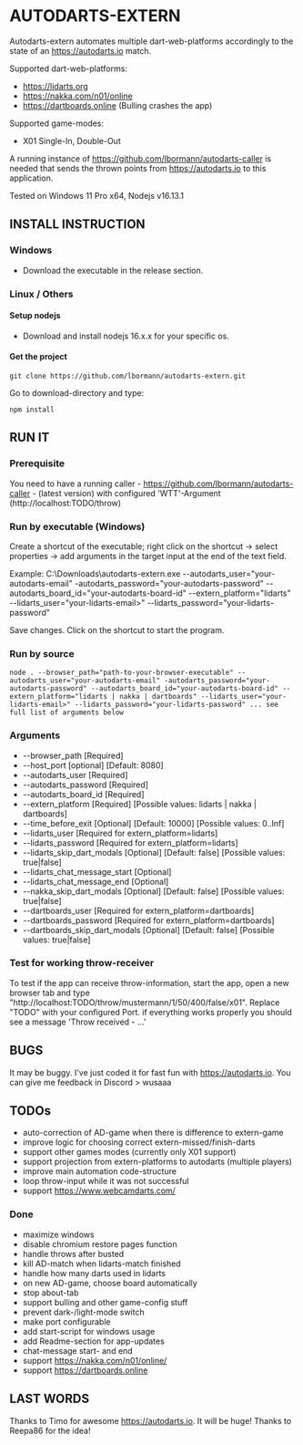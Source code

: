 # AUTODARTS-EXTERN

Autodarts-extern automates multiple dart-web-platforms accordingly to the state of an https://autodarts.io match. 

Supported dart-web-platforms:
- https://lidarts.org
- https://nakka.com/n01/online
- https://dartboards.online (Bulling crashes the app)

Supported game-modes:
- X01 Single-In, Double-Out


A running instance of https://github.com/lbormann/autodarts-caller is needed that sends the thrown points from https://autodarts.io to this application.


Tested on Windows 11 Pro x64, Nodejs v16.13.1


## INSTALL INSTRUCTION

### Windows

- Download the executable in the release section.

### Linux / Others

#### Setup nodejs

- Download and install nodejs 16.x.x for your specific os.


#### Get the project

    git clone https://github.com/lbormann/autodarts-extern.git

Go to download-directory and type:

    npm install


## RUN IT

### Prerequisite

You need to have a running caller - https://github.com/lbormann/autodarts-caller - (latest version) with configured 'WTT'-Argument (http://localhost:TODO/throw)


### Run by executable (Windows)

Create a shortcut of the executable; right click on the shortcut -> select properties -> add arguments in the target input at the end of the text field.

Example: C:\Downloads\autodarts-extern.exe --autodarts_user="your-autodarts-email" -autodarts_password="your-autodarts-password" --autodarts_board_id="your-autodarts-board-id" --extern_platform="lidarts" --lidarts_user="your-lidarts-email>" --lidarts_password="your-lidarts-password"

Save changes.
Click on the shortcut to start the program.


### Run by source

    node . --browser_path="path-to-your-browser-executable" --autodarts_user="your-autodarts-email" -autodarts_password="your-autodarts-password" --autodarts_board_id="your-autodarts-board-id" --extern_platform="lidarts | nakka | dartboards" --lidarts_user="your-lidarts-email>" --lidarts_password="your-lidarts-password" ... see full list of arguments below


### Arguments

- --browser_path [Required]
- --host_port [optional] [Default: 8080]
- --autodarts_user [Required]
- --autodarts_password [Required]
- --autodarts_board_id [Required]
- --extern_platform [Required] [Possible values: lidarts | nakka | dartboards]
- --time_before_exit [Optional] [Default: 10000] [Possible values: 0..Inf]
- --lidarts_user [Required for extern_platform=lidarts]
- --lidarts_password [Required for extern_platform=lidarts]
- --lidarts_skip_dart_modals [Optional] [Default: false] [Possible values: true|false]
- --lidarts_chat_message_start [Optional]
- --lidarts_chat_message_end [Optional]
- --nakka_skip_dart_modals [Optional] [Default: false] [Possible values: true|false]
- --dartboards_user [Required for extern_platform=dartboards]
- --dartboards_password [Required for extern_platform=dartboards]
- --dartboards_skip_dart_modals [Optional] [Default: false] [Possible values: true|false]


### Test for working throw-receiver

To test if the app can receive throw-information, start the app, open a new browser tab and type "http://localhost:TODO/throw/mustermann/1/50/400/false/x01". Replace "TODO" with your configured Port.
if everything works properly you should see a message 'Throw received - ...'


## BUGS

It may be buggy. I've just coded it for fast fun with https://autodarts.io. You can give me feedback in Discord > wusaaa


## TODOs
- auto-correction of AD-game when there is difference to extern-game
- improve logic for choosing correct extern-missed/finish-darts
- support other games modes (currently only X01 support)
- support projection from extern-platforms to autodarts (multiple players)
- improve main automation code-structure
- loop throw-input while it was not successful
- support https://www.webcamdarts.com/


### Done
- maximize windows
- disable chromium restore pages function
- handle throws after busted
- kill AD-match when lidarts-match finished
- handle how many darts used in lidarts
- on new AD-game, choose board automatically
- stop about-tab
- support bulling and other game-config stuff
- prevent dark-/light-mode switch
- make port configurable
- add start-script for windows usage
- add Readme-section for app-updates
- chat-message start- and end
- support https://nakka.com/n01/online/
- support https://dartboards.online


## LAST WORDS
Thanks to Timo for awesome https://autodarts.io. It will be huge!
Thanks to Reepa86 for the idea!


